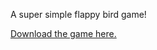 A super simple flappy bird game!

[Download the game here.](https://www.dropbox.com/s/xdtt2kr1xmdn80m/FlappyBird.jar?dl=0)
